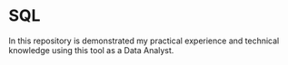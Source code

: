 # SQL
In this repository is demonstrated my practical experience and technical knowledge using this tool as a Data Analyst.
